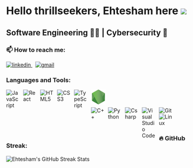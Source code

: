 # Hello thrillseekers, Ehtesham here  <img src="https://media.giphy.com/media/hvRJCLFzcasrR4ia7z/giphy.gif" width="25px">
## Software Engineering 👨‍💻  |  Cybersecurity 🔐


### 📫 How to reach me:

<a href="https://www.linkedin.com/in/syed-ehtesham/" target="_blank" rel="nofollow noopener noreferrer">
  <img alt="linkedin" src="https://img.shields.io/badge/linkedin-%230077B5.svg?&style=for-the-badge&logo=linkedIn&logoColor=white"/>
</a> &nbsp;
<a href="mailto:s.ehtesham.n@gmail.com" target="_blank" rel="nofollow noopener noreferrer">
  <img alt="gmail" src="https://img.shields.io/badge/gmail-%23D14836.svg?&style=for-the-badge&logo=Gmail&logoColor=white"/>
</a>




<!-- <a href="https://www.linkedin.com/in/syed-ehtesham/">
  <img align="left" alt="ehtesham's LinkedIn" width="35px" src="https://raw.githubusercontent.com/peterthehan/peterthehan/master/assets/linkedin.svg" />
</a>

<a href="mailto:ehtesham0337@gmail.com" target="_blank" rel="nofollow noopener noreferrer">
  <img alt="gmail" width="35px" src="https://www.nicepng.com/png/detail/90-903560_e-mail-png-pic-email-logo-icon-png.png"/>
</a> -->
<br/>


### Languages and Tools:

<img align="left" alt="JavaScript" width="36px" src="https://cdn.jsdelivr.net/gh/devicons/devicon/icons/javascript/javascript-original.svg" style="padding-right:10px;" />
<img align="left" alt="React" width="36px" src="https://cdn.jsdelivr.net/gh/devicons/devicon/icons/react/react-original.svg" style="padding-right:10px;" />

<img align="left" alt="HTML5" width="36px" src="https://cdn.jsdelivr.net/gh/devicons/devicon/icons/html5/html5-original.svg" style="padding-right:10px;" />
<img align="left" alt="CSS3" width="36px" src="https://cdn.jsdelivr.net/gh/devicons/devicon/icons/css3/css3-original.svg" style="padding-right:10px;" />
<img align="left" alt="TypeScript" width="36px" src="https://cdn.jsdelivr.net/npm/programming-languages-logos@0.0.3/src/typescript/typescript.png" style="padding-right:10px;" />
<img align="left" width="40px"  src="https://raw.githubusercontent.com/github/explore/fbceb94436312b6dacde68d122a5b9c7d11f9524/topics/nodejs/nodejs.png" alt="nodejs"/>

<br/> <br/>

<img align="left" alt="C++" width="36px" src="https://user-images.githubusercontent.com/72091404/163169450-a3ccab03-154c-490d-b014-8b7e74d2b205.png" style="padding-right:10px;" />

<img align="left" alt="Python" width="36px" src="https://user-images.githubusercontent.com/72091404/163054840-352dbb67-d10e-476f-9039-06f1ce37494e.png" style="padding-right:10px;" />
<img align="left" alt="Csharp" width="36px" src="https://cdn.jsdelivr.net/npm/programming-languages-logos@0.0.3/src/csharp/csharp.png" style="padding-right:10px;" />

<img align="left" alt="Visual Studio Code" width="36px" src="https://cdn.jsdelivr.net/gh/devicons/devicon/icons/vscode/vscode-original.svg" style="padding-right:10px;" />


<img align="left" alt="Git" width="36px" src="https://cdn.jsdelivr.net/gh/devicons/devicon/icons/git/git-original.svg" style="padding-right:10px;" />

<img align="left" alt="Linux" width="43px" src="https://upload.wikimedia.org/wikipedia/commons/thumb/3/35/Tux.svg/1727px-Tux.svg.png" style="padding-right:10px;" />

<br/>
<br/>
<br/>

<div>

<!--
<strong>

### 🚀 Github Stats:

</strong>

<img align="center" alt="Ehteshams's Github Stats" src="https://github-readme-stats.vercel.app/api?username=ehtesham0337&show_icons=true&count_private=true&include_all_commits=true&hide_border=true&theme=gotham" /></div>

<div>

<strong>

### ⚡ Languages Used:

</strong>

<img align="center" alt="Ehtesham's Top Languages" src="https://github-readme-stats.vercel.app/api/top-langs/?username=ehtesham0337&hide_border=true&layout=compact&theme=gotham" /></div>
 -->
<div>
<strong>

### 🔥 GitHub Streak:

</strong>

<img align="center" alt="Ehtesham's GitHub Streak Stats" src="https://github-readme-streak-stats.herokuapp.com/?user=ehtesham0337&show_icons=true&locale=en&layout=demo&theme=gotham&hide_border=true" /></div>



<!-- <img alt="GIF" src="https://user-images.githubusercontent.com/72091404/163170796-25a2721e-6982-41a4-a825-1f8b745d72c0.gif" width="500" height="320" /> -->


